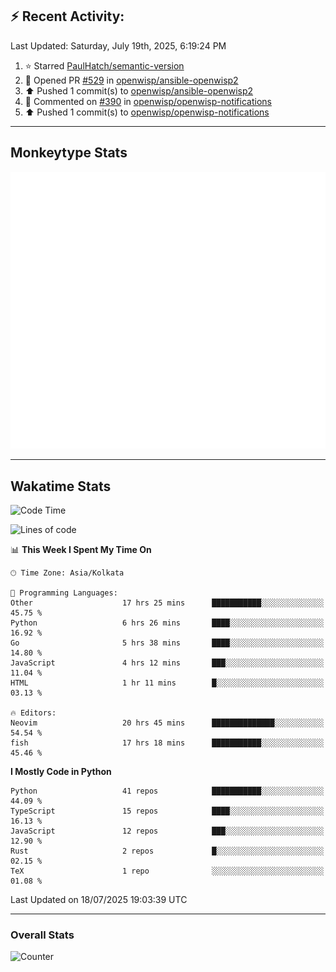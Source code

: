## :zap: Recent Activity:
<!--RECENT_ACTIVITY:last_update-->
Last Updated: Saturday, July 19th, 2025, 6:19:24 PM
<!--RECENT_ACTIVITY:last_update_end-->
<!--RECENT_ACTIVITY:start-->
1. ⭐ Starred [PaulHatch/semantic-version](https://github.com/PaulHatch/semantic-version)<br>
2. 💪 Opened PR [#529](https://github.com/openwisp/ansible-openwisp2/pull/529) in [openwisp/ansible-openwisp2](https://github.com/openwisp/ansible-openwisp2)<br>
3. ⬆️ Pushed 1 commit(s) to [openwisp/ansible-openwisp2](https://github.com/openwisp/ansible-openwisp2)<br>
4. 💬 Commented on [#390](https://github.com/openwisp/openwisp-notifications/pull/390#discussion_r2210489252) in [openwisp/openwisp-notifications](https://github.com/openwisp/openwisp-notifications)<br>
5. ⬆️ Pushed 1 commit(s) to [openwisp/openwisp-notifications](https://github.com/openwisp/openwisp-notifications)<br>
<!--RECENT_ACTIVITY:end-->

---

## Monkeytype Stats
<a href="https://monkeytype.com/profile/dhanus">
  <img src="https://raw.githubusercontent.com/Dhanus3133/Dhanus3133/monkeytype/monkeytype-lb.svg" alt="Monkeytype Profile" />
</a>

---

## Wakatime Stats
<!--START_SECTION:waka-->
![Code Time](http://img.shields.io/badge/Code%20Time-2%2C846%20hrs%202%20mins-blue)

![Lines of code](https://img.shields.io/badge/From%20Hello%20World%20I%27ve%20Written-4.8%20million%20lines%20of%20code-blue)

📊 **This Week I Spent My Time On** 

```text
🕑︎ Time Zone: Asia/Kolkata

💬 Programming Languages: 
Other                    17 hrs 25 mins      ███████████░░░░░░░░░░░░░░   45.75 % 
Python                   6 hrs 26 mins       ████░░░░░░░░░░░░░░░░░░░░░   16.92 % 
Go                       5 hrs 38 mins       ████░░░░░░░░░░░░░░░░░░░░░   14.80 % 
JavaScript               4 hrs 12 mins       ███░░░░░░░░░░░░░░░░░░░░░░   11.04 % 
HTML                     1 hr 11 mins        █░░░░░░░░░░░░░░░░░░░░░░░░   03.13 % 

🔥 Editors: 
Neovim                   20 hrs 45 mins      ██████████████░░░░░░░░░░░   54.54 % 
fish                     17 hrs 18 mins      ███████████░░░░░░░░░░░░░░   45.46 % 
```

**I Mostly Code in Python** 

```text
Python                   41 repos            ███████████░░░░░░░░░░░░░░   44.09 % 
TypeScript               15 repos            ████░░░░░░░░░░░░░░░░░░░░░   16.13 % 
JavaScript               12 repos            ███░░░░░░░░░░░░░░░░░░░░░░   12.90 % 
Rust                     2 repos             █░░░░░░░░░░░░░░░░░░░░░░░░   02.15 % 
TeX                      1 repo              ░░░░░░░░░░░░░░░░░░░░░░░░░   01.08 % 
```




 Last Updated on 18/07/2025 19:03:39 UTC
<!--END_SECTION:waka-->
---

### Overall Stats

<img src="https://moe-counter.glitch.me/get/@Dhanus3133?theme=asoul" alt="Counter" />
